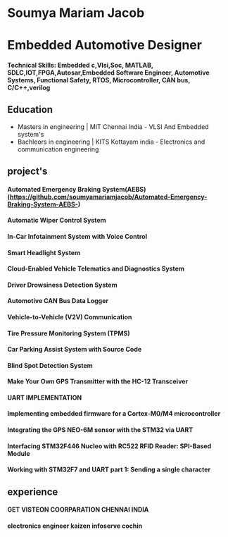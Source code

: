 # Soumya Mariam Jacob
# Embedded Automotive Designer
#### Technical Skills: Embedded c,Vlsi,Soc,  MATLAB, SDLC,IOT,FPGA,Autosar,Embedded Software Engineer, Automotive Systems, Functional Safety, RTOS, Microcontroller, CAN bus, C/C++,verilog

## Education
- Masters in engineering | MIT Chennai India - VLSI And Embedded system's
- Bachleors in engineering | KITS Kottayam india - Electronics and communication engineering

## project's
#### Automated Emergency Braking System(AEBS)(https://github.com/soumyamariamjacob/Automated-Emergency-Braking-System-AEBS-)
#### Automatic Wiper Control System
#### In-Car Infotainment System with Voice Control
#### Smart Headlight System
#### Cloud-Enabled Vehicle Telematics and Diagnostics System
#### Driver Drowsiness Detection System
#### Automotive CAN Bus Data Logger
#### Vehicle-to-Vehicle (V2V) Communication
#### Tire Pressure Monitoring System (TPMS)
#### Car Parking Assist System with Source Code
#### Blind Spot Detection System
#### Make Your Own GPS Transmitter with the HC-12 Transceiver
#### UART IMPLEMENTATION
#### Implementing embedded firmware for a Cortex-M0/M4 microcontroller
#### Integrating the GPS NEO-6M sensor with the STM32 via UART
#### Interfacing STM32F446 Nucleo with RC522 RFID Reader: SPI-Based Module
#### Working with STM32F7 and UART part 1: Sending a single character



## experience
#### GET VISTEON COORPARATION CHENNAI INDIA 
#### electronics engineer kaizen infoserve cochin
